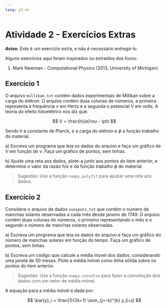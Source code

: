 ```yaml
---
lang: pt-br
---
```


# Atividade 2 - Exercícios Extras

**Aviso:** Este é um exercício extra, e não é necessário entregá-lo.

Alguns exercícios aqui foram inspirados ou extraídos dos livros:

1. Mark Newman - Computational Physics (2013, University of Michigan)

## Exercício 1

O arquivo `millikan.txt` contém dados experimentais de Millikan sobre a carga do elétron. O arquivo contém duas colunas de números, a primeira representa a frequência $\nu$ em Hertz e a segunda o potencial $V$ em volts. A teoria do efeito fotoelétrico nos diz que:

$$
V = \frac{h}{e}\nu - \phi
$$

Sendo $h$ a constante de Planck, $e$ a carga do elétron e $\phi$ a função trabalho do material.

a) Escreva um programa que leia os dados do arquivo e faça um gráfico de $V$ em função de $\nu$. Faça um gráfico de pontos, sem linhas.

b) Ajuste uma reta aos dados, plote-a junto aos pontos do item anterior, e determine o valor da razão $h/e$ e da função trabalho $\phi$ do material.

> Sugestão: Use a função `numpy.polyfit` para ajustar uma reta aos dados.


## Exercício 2

Considere o arquivo de dados `sunspots.txt` que contém o número de manchas solares observadas a cada mês desde janeiro de 1749. O arquivo contém duas colunas de números, o primeiro representando o mês e o segundo o número de manchas solares observadas.

a) Escreva um programa que leia os dados do arquivo e faça um gráfico do número de manchas solares em função do tempo. Faça um gráfico de pontos, sem linhas.

b) Escreva um código que calcule a média movel dos dados, considerando uma janela de 50 meses. Plote a média móvel como linha sólida sobre os pontos do item anterior.

> Sugestão: Use a função `numpy.convolve` para fazer a convolução dos dados com um vetor de média móvel.

A equação para a média móvel é dada por:

$$
\bar{y}_i = \frac{1}{2k+1} \sum_{j=-k}^{k} y_{i+j}
$$
